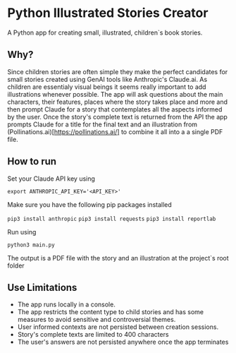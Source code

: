 # Python Illustrated Stories Creator
A Python app for creating small, illustrated, children`s book stories.

## Why?
Since children stories are often simple they make the perfect candidates for small stories created using GenAI tools like Anthropic's Claude.ai. As children are essentialy visual beings it seems really important to add illustrations whenever possible.
The app will ask questions about the main characters, their features, places where the story takes place and more and then prompt Claude for a story that contemplates all the aspects informed by the user. Once the story's complete text is returned from the API the app prompts Claude for a title for the final text and an illustration from (Pollinations.ai)[https://pollinations.ai/] to combine it all into a a single PDF file.

## How to run

Set your Claude API key using

`export ANTHROPIC_API_KEY='<API_KEY>'`

Make sure you have the following pip packages installed

`pip3 install anthropic`
`pip3 install requests`
`pip3 install reportlab`

Run using

`python3 main.py`

The output is a PDF file with the story and an illustration at the project`s root folder

## Use Limitations

- The app runs locally in a console.
- The app restricts the content type to child stories and has some measures to avoid sensitive and controversial themes.
- User informed contexts are not persisted between creation sessions.
- Story's complete texts are limited to 400 characters
- The user's answers are not persisted anywhere once the app terminates

